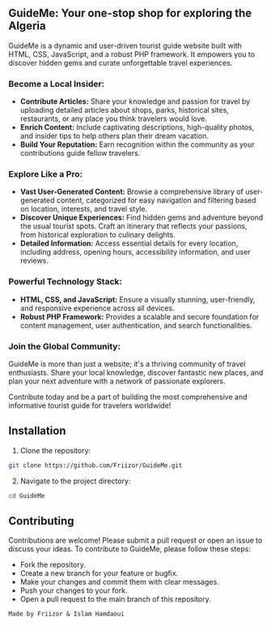 ## GuideMe: Your one-stop shop for exploring the Algeria

<p>GuideMe is a dynamic and user-driven tourist guide website built with HTML, CSS, JavaScript, and a robust PHP framework. It empowers you to discover hidden gems and curate unforgettable travel experiences.</p>

### Become a Local Insider:

<ul>
  <li><b>Contribute Articles:</b> Share your knowledge and passion for travel by uploading detailed articles about shops, parks, historical sites, restaurants, or any place you think travelers would love. </li>
  <li><b>Enrich Content:</b> Include captivating descriptions, high-quality photos, and insider tips to help others plan their dream vacation. </li>
  <li><b>Build Your Reputation:</b> Earn recognition within the community as your contributions guide fellow travelers.</li>
</ul>

### Explore Like a Pro:

<ul>
  <li><b>Vast User-Generated Content:</b>  Browse a comprehensive library of user-generated content, categorized for easy navigation and filtering based on location, interests, and travel style. </li>
  <li><b>Discover Unique Experiences:</b> Find hidden gems and adventure beyond the usual tourist spots. Craft an itinerary that reflects your passions, from historical exploration to culinary delights. </li>
  <li><b>Detailed Information:</b> Access essential details for every location, including address, opening hours, accessibility information, and user reviews. </li>
</ul>

### Powerful Technology Stack:

<ul>
  <li><b>HTML, CSS, and JavaScript:</b> Ensure a visually stunning, user-friendly, and responsive experience across all devices.</li>
  <li><b>Robust PHP Framework:</b>  Provides a scalable and secure foundation for content management, user authentication, and search functionalities. </li>
</ul>

### Join the Global Community:

<p>GuideMe is more than just a website; it's a thriving community of travel enthusiasts. Share your local knowledge, discover fantastic new places, and plan your next adventure with a network of passionate explorers.</p>

<p>Contribute today and be a part of building the most comprehensive and informative tourist guide for travelers worldwide!</p>



## Installation

1. Clone the repository:
```bash
git clone https://github.com/Friizor/GuideMe.git
   ```
2. Navigate to the project directory:
`````bash
cd GuideMe
`````

## Contributing

Contributions are welcome! Please submit a pull request or open an issue to discuss your ideas. To contribute to GuideMe, please follow these steps:

- Fork the repository.
- Create a new branch for your feature or bugfix.
- Make your changes and commit them with clear messages.
- Push your changes to your fork.
- Open a pull request to the main branch of this repository.

`Made by Friizor & Islam Hamdaoui`
